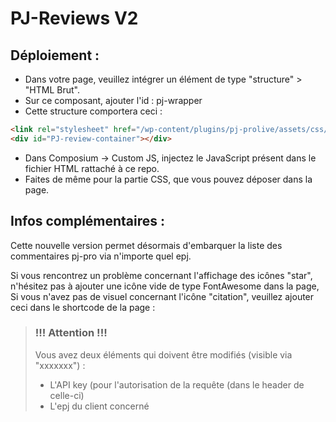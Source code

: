 # PJ-Reviews V2

## Déploiement : 
- Dans votre page, veuillez intégrer un élément de type "structure" > "HTML Brut". 
- Sur ce composant, ajouter l'id : pj-wrapper
- Cette structure comportera ceci :
```html
<link rel="stylesheet" href="/wp-content/plugins/pj-prolive/assets/css/font-awesome.min.css?ver=4.7.0" crossorigin="anonymous" referrerpolicy="no-referrer" />
<div id="PJ-review-container"></div>
```

- Dans Composium -> Custom JS, injectez le JavaScript présent dans le fichier HTML rattaché à ce repo.
- Faites de même pour la partie CSS, que vous pouvez déposer dans la page.

## Infos complémentaires :
Cette nouvelle version permet désormais d'embarquer la liste des commentaires pj-pro via n'importe quel epj.

Si vous rencontrez un problème concernant l'affichage des icônes "star", n'hésitez pas à ajouter une icône vide de type FontAwesome  dans la page, 
Si vous n'avez pas de visuel concernant l'icône "citation", veuillez ajouter ceci dans le shortcode de la page : <blockquote>

### !!! Attention !!!
Vous avez deux éléments qui doivent être modifiés (visible via "xxxxxxx") : 
  - L'API key (pour l'autorisation de la requête (dans le header de celle-ci)
  - L'epj du client concerné


